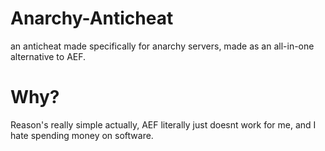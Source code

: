 # Anarchy-Anticheat
an anticheat made specifically for anarchy servers, made as an all-in-one alternative to AEF.

# Why?
Reason's really simple actually, AEF literally just doesnt work for me, and I hate spending money on software.
